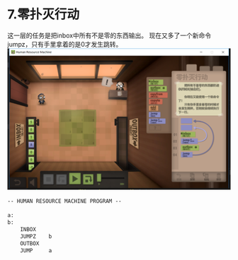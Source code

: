 # 7.零扑灭行动
这一层的任务是把inbox中所有不是零的东西输出。
现在又多了一个新命令jumpz，只有手里拿着的是0才发生跳转。
![](https://github.com/zkangHUST/Human-Resource-Machine/blob/master/pic/07%E9%9B%B6%E6%89%91%E7%81%AD%E8%A1%8C%E5%8A%A8.png?raw=true)
```
-- HUMAN RESOURCE MACHINE PROGRAM --

a:
b:
    INBOX   
    JUMPZ    b
    OUTBOX  
    JUMP     a


```